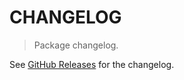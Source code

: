# CHANGELOG

> Package changelog.

See [GitHub Releases](https://github.com/stdlib-js/assert-is-nonsymmetric-matrix/releases) for the changelog.